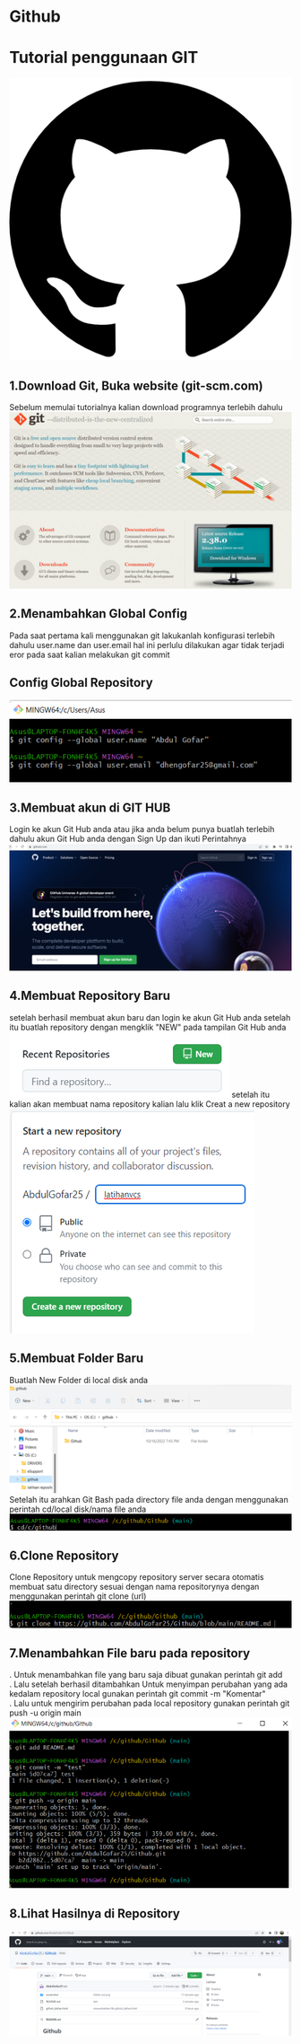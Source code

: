 # Github
# Tutorial penggunaan GIT
![Gambar 1](screenshot/ss1.png)
## 1.Download Git, Buka website (git-scm.com)
Sebelum memulai tutorialnya kalian download programnya terlebih dahulu
![Gambar 2](screenshot/ss14.png)
## 2.Menambahkan Global Config
Pada saat pertama kali menggunakan git lakukanlah konfigurasi terlebih dahulu user.name dan user.email hal ini perlulu dilakukan agar tidak terjadi eror pada saat kalian melakukan git commit
## Config Global Repository
![Gambar 3](screenshot/ss3.png)
## 3.Membuat akun di GIT HUB
Login ke akun Git Hub anda atau jika anda belum punya buatlah terlebih dahulu akun Git Hub anda dengan Sign Up dan ikuti Perintahnya
![gambar 4](screenshot/ss4.png)
## 4.Membuat Repository Baru
setelah berhasil membuat akun baru dan login ke akun Git Hub anda setelah itu buatlah repository dengan mengklik "NEW" pada tampilan Git Hub anda
![Gambar 5](screenshot/ss5.png)
setelah itu kalian akan membuat nama repository kalian lalu klik Creat a new repository
![Gambar 6](screenshot/ss6.png)
## 5.Membuat Folder Baru
Buatlah New Folder di local disk anda
![Gambar 7](screenshot/ss15.png)
Setelah itu arahkan Git Bash pada directory file anda dengan menggunakan perintah cd/local disk/nama file anda
![Gambar 8](screenshot/ss16.png)
## 6.Clone Repository
Clone Repository untuk mengcopy repository server secara otomatis membuat satu directory sesuai dengan nama repositorynya dengan menggunakan perintah git clone (url)
![Gambar 9](screenshot/ss17.png)
## 7.Menambahkan File baru pada repository
. Untuk menambahkan file yang baru saja dibuat gunakan perintah git add <br />
. Lalu setelah berhasil ditambahkan Untuk menyimpan perubahan yang ada kedalam repository local gunakan perintah git commit -m "Komentar"<br />
. Lalu untuk mengirim perubahan pada local repository gunakan perintah git push -u origin main
![Gambar 10](screenshot/ss18.png)
## 8.Lihat Hasilnya di Repository
![gambar 11](screenshot/19.png)
